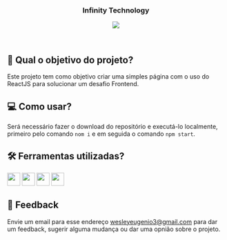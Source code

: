 <h3 align="center">
 Infinity Technology
</h3>

<p align="center">
  <img src="https://img.shields.io/badge/status-concluído-green?style=for-the-badge"/>
</p>

<br>

## 🏹 Qual o objetivo do projeto?

Este projeto tem como objetivo criar uma simples página com o uso do ReactJS para solucionar um desafio Frontend.

## 💻 Como usar?

Será necessário fazer o download do repositório e executá-lo localmente, primeiro pelo comando `nom i` e em seguida o comando `npm start`.

## 🛠️ Ferramentas utilizadas?

<div>
  <img height=30 src="https://img.shields.io/badge/HTML5-E34F26?style=for-the-badge&logo=html5&logoColor=white">
  <img height=30 src="https://img.shields.io/badge/CSS3-1572B6?style=for-the-badge&logo=css3&logoColor=white">
  <img height=30 src="https://img.shields.io/badge/JavaScript-F7DF1E?style=for-the-badge&logo=javascript&logoColor=black">
  <img height=30 src="https://img.shields.io/badge/React-20232A?style=for-the-badge&logo=react&logoColor=61DAFB">
</div>

## 💬 Feedback

Envie um email para esse endereço <wesleyeugenio3@gmail.com> para dar um feedback, sugerir alguma mudança ou dar uma opnião sobre o projeto.
